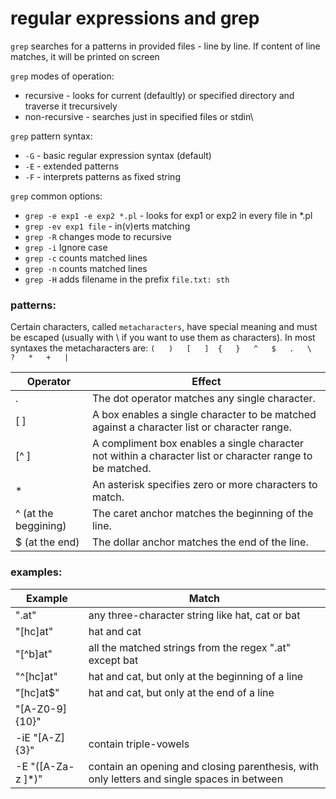 # regular expressions and grep

`grep` searches for a patterns in provided files - line by line. 
If content of line matches, it will be printed on screen

`grep` modes of operation:
* recursive - looks for current (defaultly) or specified directory and traverse it trecursively
* non-recursive - searches just in specified files or stdin\

`grep`  pattern syntax:
* `-G` - basic regular expression syntax (default)
* `-E` - extended patterns
* `-F` - interprets patterns as fixed string

`grep` common options:
* `grep -e exp1 -e exp2 *.pl` - looks for exp1 or exp2 in every file in *.pl
* `grep -ev exp1 file` - in(v)erts matching
* `grep -R` changes mode to recursive
* `grep -i` Ignore case 
* `grep -c` counts matched lines
* `grep -n` counts matched lines
* `grep -H` adds filename in the prefix `file.txt: sth`

### patterns:
Certain characters, called `metacharacters`, have special meaning and must be escaped (usually with \ if you want to use them as characters). In most syntaxes the metacharacters are:
    `(   )   [   ]  {   }   ^   $   .   \   ?   *   +   |`

| Operator               | Effect                                                                                                    |
| ---------------------- | --------------------------------------------------------------------------------------------------------- |
| .                      | The dot operator matches any single character.                                                            |
| [ ]                    | A box enables a single character to be matched against a character list or character range.               |
| [^ ]                   | A compliment box enables a single character not within a character list or character range to be matched. |
| *                      | An asterisk specifies zero or more characters to match.                                                   |
| ^   (at the beggining) | The caret anchor matches the beginning of the line.                                                       |
| $   (at the end)       | The dollar anchor matches the end of the line.                                                            |



### examples:

| Example           | Match                                                                                      |
| ----------------- | ------------------------------------------------------------------------------------------ |
| ".at"             | any three-character string like hat, cat or bat                                            |
| "[hc]at"          | hat and cat                                                                                |
| "[^b]at"          | all the matched strings from the regex ".at" except bat                                    |
| "^[hc]at"         | hat and cat, but only at the beginning of a line                                           |
| "[hc]at$"         | hat and cat, but only at the end of a line                                                 |
| "[A-Z0-9]{10}"    |                                                                                            |
| -iE "[A-Z]{3}"    | contain triple-vowels                                                                      |
| -E "([A-Za-z ]*)" | contain an opening and closing parenthesis, with only letters and single spaces in between |
